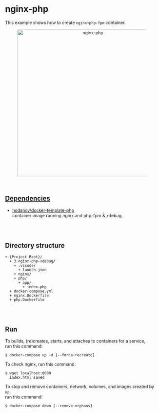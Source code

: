 # nginx-php  
This example shows how to create `nginx+php-fpm` container.  

<figure>
<div style="text-align:center">
  <a href="https://drive.google.com/uc?export=view&id=1STzTfblh6o5POWmd7gD6Te4foy-wX33R">
  <img src="https://drive.google.com/uc?export=view&id=1STzTfblh6o5POWmd7gD6Te4foy-wX33R" style="width: 480px; max-width: 100%; height: auto" title="nginx-php" />
</div>
</figure>

<br/>

## Dependencies  
* [hodanov/docker-template-php](https://github.com/hodanov/docker-template-php)  
  container image running nginx and php-fpm & xdebug.  

<br/><br/>

## Directory structure  
  ```
  + {Project Root}/  
    + 3.nginx-php-xdebug/  
      + .vscode/
        + launch.json
      + nginx/  
      + php/
        + app/  
          + index.php
    + docker-compose.yml  
    + nginx.Dockerfile  
    + php.Dockerfile  
  ```

<br/><br/>

## Run  
To builds, (re)creates, starts, and attaches to containers for a service,  
run this command:  
```shell
$ docker-compose up -d [--force-recreate]
```

To check nginx, run this command:  
```shell
$ wget localhost:8000
  index.html saved
```

To stop and remove containers, network, volumes, and images created by `up`,  
run this command:  
```shell
$ docker-compose down [--remove-orphans]
```
